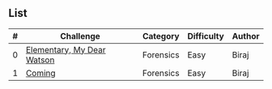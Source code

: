 ## List

| # | Challenge | Category | Difficulty | Author |
| - | --------- | -------- | ------ | ------ |
| 0 | [Elementary, My Dear Watson](./ElementaryMyDearWatson/README.md) | Forensics | Easy | Biraj |
| 1 | [Coming](./Coming/README.md) | Forensics | Easy | Biraj |

